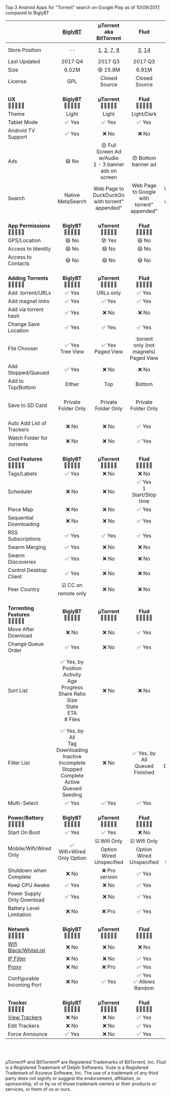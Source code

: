 Top 3 Android Apps for "Torrent" search on Google Play as of 10/09/2017, compared to BiglyBT

|   | [BiglyBT](https://play.google.com/store/apps/details?id=com.biglybt.android.client) | µTorrent<br/>aka BitTorrent | Flud | Vuze | tTorrent |
|  ------ | :------: | :------: | :------: | :------: | :------: |
|  Store Position | -- | [1](https://play.google.com/store/apps/details?id=com.utorrent.client), [2](https://play.google.com/store/apps/details?id=com.bittorrent.client), [7](https://play.google.com/store/apps/details?id=com.bittorrent.client.pro), [8](https://play.google.com/store/apps/details?id=com.utorrent.client.pro) | [3](https://play.google.com/store/apps/details?id=com.delphicoder.flud), [14](https://play.google.com/store/apps/details?id=com.delphicoder.flud.paid) | [5](https://play.google.com/store/apps/details?id=com.vuze.torrent.downloader) | [4](https://play.google.com/store/apps/details?id=hu.tagsoft.ttorrent.lite)<br/>[27](https://play.google.com/store/apps/details?id=hu.tagsoft.ttorrent.noads) |
|  Last Updated | 2017 Q4 | 2017 Q3 | 2017 Q3 | 2016 Q1 | 2017 Q3 |
|  Size | 6.02M | :cold_sweat: 15.8M | 6.91M | 5.52M | 7.42M |
|  License | GPL | Closed Source | Closed Source | Unknown | Closed Source |
|  <br/> **UX** <br/> :leaves::leaves::leaves::leaves::leaves: | <br/>**BiglyBT**<br/> :leaves::leaves::leaves::leaves::leaves: | <br/> **µTorrent**<br/>:leaves::leaves::leaves::leaves::leaves: | <br/> **Flud**<br/> :leaves::leaves::leaves::leaves::leaves: | <br/> **Vuze**<br/>:leaves::leaves::leaves::leaves::leaves: | <br/> **tTorrent**<br/>:leaves::leaves::leaves::leaves::leaves: |
|  Theme | Light | Light | Light/Dark | Light | Light/Dark |
|  Tablet Mode | :white_check_mark: Yes | :white_check_mark: Yes | :white_check_mark: Yes | :white_check_mark: Yes | Light/Dark |
|  Android TV Support | :white_check_mark: Yes | :x: No | :x: No | :x: No | :x: No |
|  Ads | :smile: No | :rage: Full Screen Ad w/Audio<br/>1 - 3 banner ads on screen | :disappointed: Bottom banner ad | :disappointed: PRO badge ad | :disappointed: Bottom banner ad<br/>Full screen video ads |
|  Search | Native MetaSearch | Web Page to DuckDuckGo<br/>with torrent" appended" | Web Page to Google<br/>with torrent" appended" | Web Page to Google<br/>with torrent" appended" | Opens "Search App" (default is Google) |
|  <br/> **App Permissions**<br/> :leaves::leaves::leaves::leaves::leaves: | <br/>**BiglyBT**<br/> :leaves::leaves::leaves::leaves::leaves: | <br/> **uTorrent**<br/> :leaves::leaves::leaves::leaves::leaves: | <br/> **Flud**<br/> :leaves::leaves::leaves::leaves::leaves: | <br/> **Vuze**<br/>  :leaves::leaves::leaves::leaves::leaves: | <br/> **tTorrent**<br/>:leaves::leaves::leaves::leaves::leaves: |
|  GPS/Location | :smile: No | :cold_sweat: Yes | :smile: No | :cold_sweat: Yes | :smile: No |
|  Access to Identity | :smile: No | :smile: No | :smile: No | :cold_sweat: Yes | :cold_sweat: Yes |
|  Access to Contacts | :smile: No | :smile: No | :smile: No | :cold_sweat: Yes | :smile: No |
|  <br/> **Adding Torrents**<br/> :leaves::leaves::leaves::leaves::leaves: | <br/>**BiglyBT**<br/> :leaves::leaves::leaves::leaves::leaves: | <br/> **µTorrent**<br/> :leaves::leaves::leaves::leaves::leaves: | <br/> **Flud**<br/> :leaves::leaves::leaves::leaves::leaves: | <br/> **Vuze**<br/>:leaves::leaves::leaves::leaves::leaves: | <br/> **tTorrent**<br/>:leaves::leaves::leaves::leaves::leaves: |
|  Add .torrent/URLs | :white_check_mark: Yes | URLs only | :white_check_mark: Yes | :white_check_mark: Yes | Magnet URI |
|  Add magnet links | :white_check_mark: Yes | :white_check_mark: Yes | :white_check_mark: Yes | :white_check_mark: Yes | :white_check_mark: Yes |
|  Add via torrent hash | :white_check_mark: Yes | :x: No | :x: No | :white_check_mark: Yes | :x: No |
|  Change Save Location | :white_check_mark: Yes | :white_check_mark: Yes | :white_check_mark: Yes | :white_check_mark: Yes | :white_check_mark: Yes |
|  File Chooser | :white_check_mark: Yes<br/>Tree View | :white_check_mark: Yes<br/>Paged View | .torrent only (not magnets)<br/>Paged View | :white_check_mark: Yes<br/>Flat View | .torrent only (not magnets)<br/>Paged View |
|  Add Stopped/Queued | :white_check_mark: Yes | :x: No | :x: No | :x: No | :x: No |
|  Add to Top/Bottom | Either | Top | Bottom | Bottom | Bottom |
|  Save to SD Card | Private Folder Only | Private Folder Only | Private Folder Only | Private Folder Only (but crashes) | :white_check_mark: Yes |
|  Auto Add List of Trackers | :x: No | :x: No | :white_check_mark: Yes | :x: No | :x: No |
|  Watch Folder for .torrents | :x: No | :x: No | :white_check_mark: Yes | :x: No | :white_check_mark: Yes |
|  <br/> **Cool Features**<br/> :leaves::leaves::leaves::leaves::leaves: | <br/>**BiglyBT**<br/> :leaves::leaves::leaves::leaves::leaves: | <br/> **µTorrent**<br/> :leaves::leaves::leaves::leaves::leaves: | <br/> **Flud**<br/> :leaves::leaves::leaves::leaves::leaves: | <br/> **Vuze**<br/>:leaves::leaves::leaves::leaves::leaves: | <br/> **tTorrent**<br/>:leaves::leaves::leaves::leaves::leaves: |
|  Tags/Labels | :white_check_mark: Yes | :x: No | :x: No | :x: No | :white_check_mark: Yes |
|  Scheduler | :x: No | :x: No | :white_check_mark: Yes<br/>1 Start/Stop time | :x: No | :white_check_mark: Yes; Time Range |
|  Piece Map | :x: No | :x: No | :white_check_mark: Yes | :x: No | :white_check_mark: Yes |
|  Sequential Downloading | :x: No | :x: No | :white_check_mark: Yes | :x: No | :white_check_mark: Yes |
|  RSS Subscriptions | :white_check_mark: Yes | :white_check_mark: Yes | :white_check_mark: Yes | :x: No | :white_check_mark: Yes |
|  Swarm Merging | :white_check_mark: Yes | :x: No | :x: No | :x: No | :x: No |
|  Swarm Discoveries | :white_check_mark: Yes | :x: No | :x: No | :x: No | :x: No |
|  Control Desktop Client | :white_check_mark: Yes | :x: No | :x: No | :x: No | :x: No |
|  Peer Country | :ballot_box_with_check: CC on remote only | :x: No | :x: No | :x: No | :white_check_mark: Yes, flag |
|  <br/> **Torrenting Features**<br/> :leaves::leaves::leaves::leaves::leaves: | <br/>**BiglyBT**<br/> :leaves::leaves::leaves::leaves::leaves: | <br/> **µTorrent**<br/> :leaves::leaves::leaves::leaves::leaves: | <br/> **Flud**<br/> :leaves::leaves::leaves::leaves::leaves: | <br/> **Vuze**<br/>:leaves::leaves::leaves::leaves::leaves: | <br/> **tTorrent**<br/>:leaves::leaves::leaves::leaves::leaves: |
|  Move After Download | :x: No | :x: No | :white_check_mark: Yes | :x: No | :white_check_mark: Yes, Global |
|  Change Queue Order | :white_check_mark: Yes | :x: No | :white_check_mark: Yes | :x: No | :white_check_mark: Yes |
|  Sort List | :white_check_mark: Yes, by<br/>Position<br/>Activity<br/>Age<br/>Progress<br/>Share Ratio<br/>Size<br/>State<br/>ETA<br/># Files | :x: No | :x: No | :x: No | :white_check_mark: Yes, by<br/>Name<br/>Size<br/>State<br/>Progress<br/>Ratio<br/>UL Speed<br/>DL Speed<br/>Finish Date<br/>Seeding Time |
|  Filter List | :white_check_mark: Yes, by<br/>All<br/>Tag<br/>Downloading<br/>Inactive<br/>Incomplete<br/>Stopped<br/>Complete<br/>Active<br/>Queued<br/>Seeding | :x: No | :white_check_mark: Yes, by<br/>All<br/>Queued<br/>Finished | :white_check_mark: Yes, by<br/>All<br/>Downloading<br/>Complete | :white_check_mark: Yes, by<br/>All<br/>Tag<br/>Downloading<br/>Complete<br/>Checking<br/>Paused |
|  Multi-Select | :white_check_mark: Yes | :white_check_mark: Yes | :white_check_mark: Yes | :x: No | :white_check_mark: Yes |
|  <br/> **Power/Battery**<br/> :leaves::leaves::leaves::leaves::leaves: | <br/>**BiglyBT**<br/> :leaves::leaves::leaves::leaves::leaves: | <br/> **µTorrent**<br/> :leaves::leaves::leaves::leaves::leaves: | <br/> **Flud**<br/> :leaves::leaves::leaves::leaves::leaves: | <br/> **Vuze**<br/>:leaves::leaves::leaves::leaves::leaves: | <br/> **tTorrent**<br/>:leaves::leaves::leaves::leaves::leaves: |
|  Start On Boot | :white_check_mark: Yes | :white_check_mark: Yes | :x: No | :white_check_mark: Yes | :white_check_mark: Yes |
|  Mobile/Wifi/Wired Only | :white_check_mark: Wifi+Wired Only Option | :ballot_box_with_check: Wifi Only Option<br/>Wired Unspecified | :ballot_box_with_check: Wifi Only Option<br/>Wired Unspecified | :ballot_box_with_check: Wifi Only Option<br/>Wired Unspecified | :ballot_box_with_check: Wifi Only Option<br/>Wired Unspecified |
|  Shutdown when Complete | :x: No | :x: Pro version | :white_check_mark: Yes | :x: No | :white_check_mark: Yes |
|  Keep CPU Awake | :white_check_mark: Yes | :x: No | :white_check_mark: Yes | :white_check_mark: Yes | :white_check_mark: Yes |
|  Power Supply Only Download | :white_check_mark: Yes | :x: No | :white_check_mark: Yes | :x: Pro version? | :white_check_mark: Yes |
|  Battery Level Limitation | :x: No | :x: Pro | :white_check_mark: Yes | :x: No | :white_check_mark: Yes |
|  <br/> **Network**<br/> :leaves::leaves::leaves::leaves::leaves: | <br/>**BiglyBT**<br/> :leaves::leaves::leaves::leaves::leaves: | <br/> **µTorrent**<br/>:leaves::leaves::leaves::leaves::leaves: | <br/> **Flud**<br/> :leaves::leaves::leaves::leaves::leaves: | <br/> **Vuze**<br/>:leaves::leaves::leaves::leaves::leaves: | <br/> **tTorrent**<br/>:leaves::leaves::leaves::leaves::leaves: |
|  [Wifi Black/WhiteList](https://vote.biglybt.com/android#Issue4) | :x: No | :x: No | :x: No | :x: No | :white_check_mark: Yes, WhiteList |
|  [IP Filter](https://vote.biglybt.com/android#Issue5) | :x: No | :x: No | :white_check_mark: Yes | :x: No | :white_check_mark: Yes |
|  [Proxy](https://vote.biglybt.com/android#Issue6) | :x: No | :x: Pro | :white_check_mark: Yes | :x: No | :white_check_mark: Yes |
|  Configurable Incoming Port | :x: No | :white_check_mark: Yes | :white_check_mark: Yes<br/>:white_check_mark: Allows Random | :white_check_mark: Yes | :white_check_mark: Yes<br/>:white_check_mark: Allows Random |
|  <br/> **Tracker**<br/> :leaves::leaves::leaves::leaves::leaves: | <br/>**BiglyBT**<br/> :leaves::leaves::leaves::leaves::leaves: | <br/> **µTorrent**<br/>:leaves::leaves::leaves::leaves::leaves: | <br/> **Flud**<br/> :leaves::leaves::leaves::leaves::leaves: | <br/> **Vuze**<br/>:leaves::leaves::leaves::leaves::leaves: | <br/> **tTorrent**<br/>:leaves::leaves::leaves::leaves::leaves: |
|  [View Trackers](https://vote.biglybt.com/android#Issue3) | :x: No | :x: No | :white_check_mark: Yes | :white_check_mark: Yes | :white_check_mark: Yes |
|  Edit Trackers | :x: No | :x: No | :white_check_mark: Yes | :x: No | :white_check_mark: Yes |
|  Force Announce | :white_check_mark: Yes | :x: No | :white_check_mark: Yes | :x: No | :white_check_mark: Yes |

<br><br>

µTorrent® and BitTorrent® are Registered Trademarks of BitTorrent, Inc.  Flud is a Registered Trademark of Delphi Softwares.  Vuze is a Registered Trademark of Azureus Software, Inc. The use of a trademark of any third party does not signify or suggest the endorsement, affiliation, or sponsorship, of or by us of those trademark owners or their products or services, or them of us or ours.
